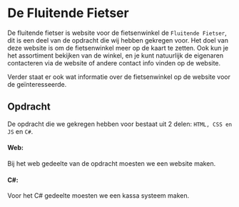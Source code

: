
 
# De Fluitende Fietser
De fluitende fietser is website voor de fietsenwinkel de `Fluitende Fietser`, dit is een deel van de opdracht die wij hebben gekregen voor. Het doel van deze website is om de fietsenwinkel meer op de kaart te zetten.
Ook kun je het assortiment bekijken van de winkel, en je kunt natuurlijk de eigenaren contacteren via de website of andere contact info vinden op de website.

Verder staat er ook wat informatie over de fietsenwinkel op de website voor de geïnteresseerde.

## Opdracht
De opdracht die we gekregen hebben voor bestaat uit 2 delen: `HTML, CSS en JS` en `C#`.
#### Web: 
Bij het web gedeelte van de opdracht moesten we een website maken.
#### C#:
Voor het C# gedeelte moesten we een kassa systeem maken.
